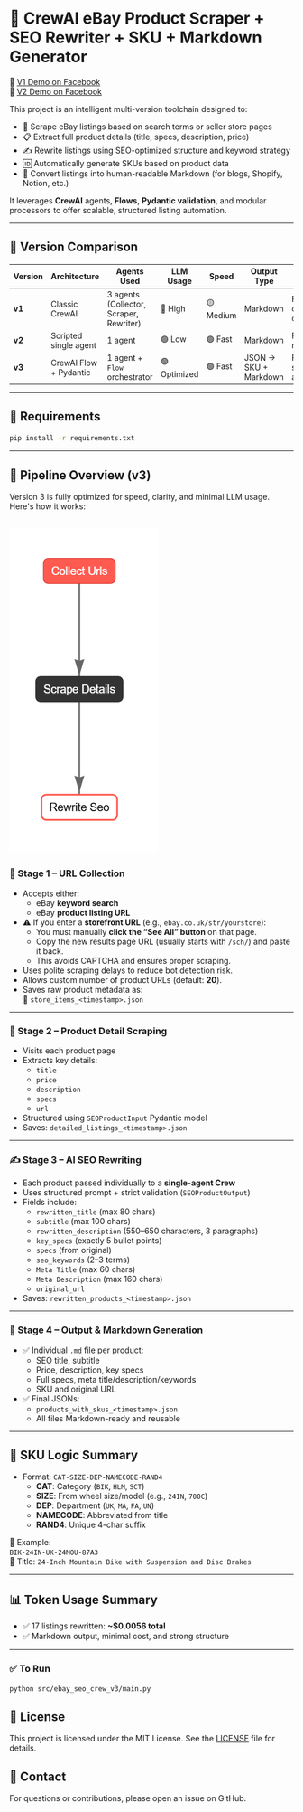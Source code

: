 # 🚀 CrewAI eBay Product Scraper + SEO Rewriter + SKU + Markdown Generator

🎥 [V1 Demo on Facebook](https://www.facebook.com/61571514151327/videos/706298025685350/)  
🎥 [V2 Demo on Facebook](https://fb.watch/z-TH3QyFYe/)

This project is an intelligent multi-version toolchain designed to:
- 🔎 Scrape eBay listings based on search terms or seller store pages
- 📋 Extract full product details (title, specs, description, price)
- ✍️ Rewrite listings using SEO-optimized structure and keyword strategy
- 🆔 Automatically generate SKUs based on product data
- 📝 Convert listings into human-readable Markdown (for blogs, Shopify, Notion, etc.)

It leverages **CrewAI** agents, **Flows**, **Pydantic validation**, and modular processors to offer scalable, structured listing automation.

---

## 🔁 Version Comparison

| Version | Architecture              | Agents Used                         | LLM Usage     | Speed     | Output Type          | Best For                       |
|---------|---------------------------|--------------------------------------|---------------|-----------|------------------------|--------------------------------|
| **v1**  | Classic CrewAI             | 3 agents (Collector, Scraper, Rewriter) | 🔴 High       | 🟡 Medium | Markdown              | Full agent orchestration demo |
| **v2**  | Scripted single agent      | 1 agent                             | 🟢 Low         | 🟢 Fast   | Markdown              | Fast bulk rewriting            |
| **v3**  | CrewAI Flow + Pydantic     | 1 agent + `Flow` orchestrator       | 🟢 Optimized   | 🟢 Fast   | JSON → SKU + Markdown | Full structured automation     |

---

## 📝 Requirements

```bash	
pip install -r requirements.txt
```
---

## 🔁 Pipeline Overview (v3)

Version 3 is fully optimized for speed, clarity, and minimal LLM usage. Here's how it works:

![Pipeline Overview](src/flow.png)
---

### 🧩 Stage 1 – URL Collection

- Accepts either:
  - eBay **keyword search**
  - eBay **product listing URL**
- ⚠️ If you enter a **storefront URL** (e.g., `ebay.co.uk/str/yourstore`):
  - You must manually **click the “See All” button** on that page.
  - Copy the new results page URL (usually starts with `/sch/`) and paste it back.
  - This avoids CAPTCHA and ensures proper scraping.
- Uses polite scraping delays to reduce bot detection risk.
- Allows custom number of product URLs (default: **20**).
- Saves raw product metadata as:  
  📄 `store_items_<timestamp>.json`

---

### 🧪 Stage 2 – Product Detail Scraping
- Visits each product page
- Extracts key details:
  - `title`
  - `price`
  - `description`
  - `specs`
  - `url`
- Structured using `SEOProductInput` Pydantic model
- Saves: `detailed_listings_<timestamp>.json`

---

### ✍️ Stage 3 – AI SEO Rewriting
- Each product passed individually to a **single-agent Crew**
- Uses structured prompt + strict validation (`SEOProductOutput`)
- Fields include:
  - `rewritten_title` (max 80 chars)
  - `subtitle` (max 100 chars)
  - `rewritten_description` (550–650 characters, 3 paragraphs)
  - `key_specs` (exactly 5 bullet points)
  - `specs` (from original)
  - `seo_keywords` (2–3 terms)
  - `Meta Title` (max 60 chars)
  - `Meta Description` (max 160 chars)
  - `original_url`
- Saves: `rewritten_products_<timestamp>.json`

---

### 💾 Stage 4 – Output & Markdown Generation
- ✅ Individual `.md` file per product:
  - SEO title, subtitle
  - Price, description, key specs
  - Full specs, meta title/description/keywords
  - SKU and original URL
- ✅ Final JSONs:
  - `products_with_skus_<timestamp>.json`  
  - All files Markdown-ready and reusable

---

## 🧠 SKU Logic Summary
- Format: `CAT-SIZE-DEP-NAMECODE-RAND4`
  - **CAT**: Category (`BIK`, `HLM`, `SCT`)
  - **SIZE**: From wheel size/model (e.g., `24IN`, `700C`)
  - **DEP**: Department (`UK`, `MA`, `FA`, `UN`)
  - **NAMECODE**: Abbreviated from title
  - **RAND4**: Unique 4-char suffix

🧪 Example:  
`BIK-24IN-UK-24MOU-87A3`  
🛒 Title: `24-Inch Mountain Bike with Suspension and Disc Brakes`

---

## 📊 Token Usage Summary
- ✅ 17 listings rewritten: **~$0.0056 total**
- ✅ Markdown output, minimal cost, and strong structure

---

### ✅ To Run
```bash
python src/ebay_seo_crew_v3/main.py
```

## 📄 License
This project is licensed under the MIT License. See the [LICENSE](LICENSE) file for details.	

## 📧 Contact
For questions or contributions, please open an issue on GitHub.